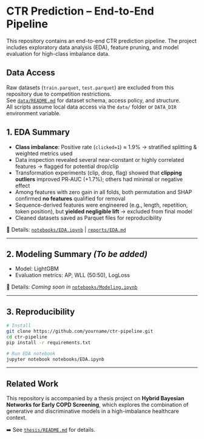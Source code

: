 # CTR Prediction – End-to-End Pipeline

This repository contains an end-to-end CTR prediction pipeline. The project includes exploratory data analysis (EDA), feature pruning, and model evaluation for high-class imbalance data.

## Data Access

Raw datasets (`train.parquet`, `test.parquet`) are excluded from this repository due to competition restrictions.  
See [`data/README.md`](data/README.md) for dataset schema, access policy, and structure.  
All scripts assume local data access via the `data/` folder or `DATA_DIR` environment variable.

## 1. EDA Summary

- **Class imbalance**: Positive rate (`clicked=1`) ≈ 1.9% → stratified splitting & weighted metrics used
- Data inspection revealed several near‑constant or highly correlated features → flagged for potential drop/clip
- Transformation experiments (clip, drop, flag) showed that **clipping outliers** improved PR‑AUC (+1.7%); others had minimal or negative effect
- Among features with zero gain in all folds, both permutation and SHAP confirmed **no features** qualified for removal
- Sequence-derived features were engineered (e.g., length, repetition, token position), but **yielded negligible lift** → excluded from final model
- Cleaned datasets saved as Parquet files for reproducibility


📎 Details: [`notebooks/EDA.ipynb`](notebooks/01_EDA.ipynb) | [`reports/EDA.md`](reports/EDA.md)

---

## 2. Modeling Summary *(To be added)*

- Model: LightGBM
- Evaluation metrics: AP, WLL (50:50), LogLoss

📎 Details: *Coming soon in* [`notebooks/Modeling.ipynb`](ctr-click-prediction/notebooks/Modeling.ipynb)

---

## 3. Reproducibility

```bash
# Install
git clone https://github.com/yourname/ctr-pipeline.git
cd ctr-pipeline
pip install -r requirements.txt

# Run EDA notebook
jupyter notebook notebooks/EDA.ipynb
```


---
## Related Work

This repository is accompanied by a thesis project on **Hybrid Bayesian Networks for Early COPD Screening**, which explores the combination of generative and discriminative models in a high-imbalance healthcare context.

➡️ See [`thesis/README.md`](thesis/README.md) for details.










